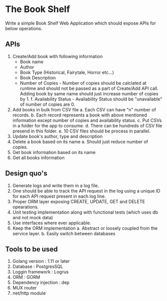 # The Book Shelf
Write a simple Book Shelf Web Application which should expose APIs for below operations.


## APIs

 1. Create/Add book with following information
    * Book name
    * Author
    * Book Type (Historical, Fairytale, Horror etc...)
    * Book Description
    * Number of Copies - Number of copies should be calclated at runtime and should not be passed as a part of Create/Add API call. Adding book by same name should just increase number of copies by 1.
    f. Availability Status - Availability Status should be "unavailable" of number of copies are 0.
2. Add books in bulk from CSV file
    a. Each CSV can have "n" number of records.
    b. Each record represents a book with above mentioned information except number of copies and availability status.
    c. Put CSVs in a folder for the app to consume.
    d. There can be hundreds of CSV file presend in this folder.
    e. 10 CSV files should be process in parallel.
3. Update book's author, type and description
4. Delete a book based on its name
    a. Should just reduce number of copies.
5. Get book information based on its name
6. Get all books information

## Design quo's

1. Generate logs and write them in a log file.
2. One should be able to track the API request in the log using a unique ID for each API request present in each log line.
3. Proper ORM layer exposing CREATE, UPDATE, GET and DELETE opearations.
4. Unit testing implementation along with functional tests (which uses db and not mock data)
5. Use interfaces where ever applicable.
6. Keep the ORM implementation
    a. Abstract or loosely coupled from the service layer.
    b. Easily switch between databases


## Tools to be used

1. Golang version : 1.11 or later
2. Database : PostgresSQL
3. Loggin framework : Logrus
4. ORM : GORM
5. Dependency injection : dep
6. MUX router
7. net/http module
